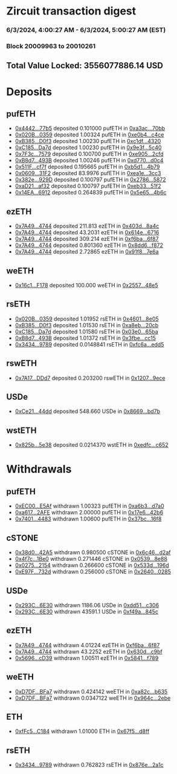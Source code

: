 # Zircuit transaction digest
### 6/3/2024, 4:00:27 AM - 6/3/2024, 5:00:27 AM (EST)
### Block 20009963 to 20010261

## Total Value Locked: 3556077886.14 USD

# Deposits
## pufETH
- [0x4442...77b5](https://etherscan.io/address/0x444293279CcDDA7932966971c0765388134977b5) deposited 0.101000 pufETH in [0xa3ac...70bb](https://etherscan.io/tx/0x444293279CcDDA7932966971c0765388134977b5)
- [0x020B...0359](https://etherscan.io/address/0x020B0D4c844E0dBcA51C9AB779DF0191978c0359) deposited 1.00324 pufETH in [0xe0b4...c4ce](https://etherscan.io/tx/0x020B0D4c844E0dBcA51C9AB779DF0191978c0359)
- [0xB385...D0f3](https://etherscan.io/address/0xB385D3940e5Dd6f021619C70F7223c904A38D0f3) deposited 1.00230 pufETH in [0xc1df...4320](https://etherscan.io/tx/0xB385D3940e5Dd6f021619C70F7223c904A38D0f3)
- [0xC185...Da7d](https://etherscan.io/address/0xC18567C8e5aa06C3689551eF08308b73Ce76Da7d) deposited 1.00230 pufETH in [0x9e3f...5c40](https://etherscan.io/tx/0xC18567C8e5aa06C3689551eF08308b73Ce76Da7d)
- [0x7F3c...7579](https://etherscan.io/address/0x7F3c9078d3b887730136877c04acfD5c7C937579) deposited 0.100700 pufETH in [0xe905...2cfd](https://etherscan.io/tx/0x7F3c9078d3b887730136877c04acfD5c7C937579)
- [0xB8d7...493B](https://etherscan.io/address/0xB8d738D819e43283257A8768e51850dA0469493B) deposited 1.00246 pufETH in [0xd770...d0c4](https://etherscan.io/tx/0xB8d738D819e43283257A8768e51850dA0469493B)
- [0x511F...cf7f](https://etherscan.io/address/0x511F1532af254000b691bCFBb2f89829e142cf7f) deposited 0.195665 pufETH in [0xb5d1...4b79](https://etherscan.io/tx/0x511F1532af254000b691bCFBb2f89829e142cf7f)
- [0x0609...31F2](https://etherscan.io/address/0x06092040F47059c8B78b2da82Dfb5F8F34d731F2) deposited 83.9976 pufETH in [0xea1e...3cc3](https://etherscan.io/tx/0x06092040F47059c8B78b2da82Dfb5F8F34d731F2)
- [0x382e...929D](https://etherscan.io/address/0x382eAF1E87E1b712767B33fB5815f251ebdD929D) deposited 0.100797 pufETH in [0x2786...5872](https://etherscan.io/tx/0x382eAF1E87E1b712767B33fB5815f251ebdD929D)
- [0xaD21...af32](https://etherscan.io/address/0xaD21794f0943D33876420819397D1c627DEDaf32) deposited 0.100797 pufETH in [0xeb33...51f2](https://etherscan.io/tx/0xaD21794f0943D33876420819397D1c627DEDaf32)
- [0x14EA...6912](https://etherscan.io/address/0x14EA4B98Db7AC41afA2Ae2B64a29BFD33d246912) deposited 0.264839 pufETH in [0x5e65...4b6c](https://etherscan.io/tx/0x14EA4B98Db7AC41afA2Ae2B64a29BFD33d246912)
## ezETH
- [0x7A49...4744](https://etherscan.io/address/0x7A493Be5c2ce014cD049Bf178a1ac0Db1B434744) deposited 211.813 ezETH in [0x403d...8a4c](https://etherscan.io/tx/0x7A493Be5c2ce014cD049Bf178a1ac0Db1B434744)
- [0x7A49...4744](https://etherscan.io/address/0x7A493Be5c2ce014cD049Bf178a1ac0Db1B434744) deposited 43.2031 ezETH in [0x614e...6716](https://etherscan.io/tx/0x7A493Be5c2ce014cD049Bf178a1ac0Db1B434744)
- [0x7A49...4744](https://etherscan.io/address/0x7A493Be5c2ce014cD049Bf178a1ac0Db1B434744) deposited 309.214 ezETH in [0xf6ba...6f87](https://etherscan.io/tx/0x7A493Be5c2ce014cD049Bf178a1ac0Db1B434744)
- [0x7A49...4744](https://etherscan.io/address/0x7A493Be5c2ce014cD049Bf178a1ac0Db1B434744) deposited 0.801360 ezETH in [0x8dd6...f872](https://etherscan.io/tx/0x7A493Be5c2ce014cD049Bf178a1ac0Db1B434744)
- [0x7A49...4744](https://etherscan.io/address/0x7A493Be5c2ce014cD049Bf178a1ac0Db1B434744) deposited 2.72865 ezETH in [0x91f8...7e6a](https://etherscan.io/tx/0x7A493Be5c2ce014cD049Bf178a1ac0Db1B434744)
## weETH
- [0x16c1...F178](https://etherscan.io/address/0x16c13e2Ce345B46C2F3d0317441cb17d0c3BF178) deposited 100.000 weETH in [0x2557...48e5](https://etherscan.io/tx/0x16c13e2Ce345B46C2F3d0317441cb17d0c3BF178)
## rsETH
- [0x020B...0359](https://etherscan.io/address/0x020B0D4c844E0dBcA51C9AB779DF0191978c0359) deposited 1.01952 rsETH in [0x4601...8e05](https://etherscan.io/tx/0x020B0D4c844E0dBcA51C9AB779DF0191978c0359)
- [0xB385...D0f3](https://etherscan.io/address/0xB385D3940e5Dd6f021619C70F7223c904A38D0f3) deposited 1.01530 rsETH in [0xa8eb...20cb](https://etherscan.io/tx/0xB385D3940e5Dd6f021619C70F7223c904A38D0f3)
- [0xC185...Da7d](https://etherscan.io/address/0xC18567C8e5aa06C3689551eF08308b73Ce76Da7d) deposited 1.01580 rsETH in [0x03e0...65ba](https://etherscan.io/tx/0xC18567C8e5aa06C3689551eF08308b73Ce76Da7d)
- [0xB8d7...493B](https://etherscan.io/address/0xB8d738D819e43283257A8768e51850dA0469493B) deposited 1.01372 rsETH in [0x3fbe...cc15](https://etherscan.io/tx/0xB8d738D819e43283257A8768e51850dA0469493B)
- [0x3434...9789](https://etherscan.io/address/0x34349c5569e7B846c3558961552D2202760A9789) deposited 0.0148841 rsETH in [0xfc6a...edd5](https://etherscan.io/tx/0x34349c5569e7B846c3558961552D2202760A9789)
## rswETH
- [0x7A17...DDd7](https://etherscan.io/address/0x7A170FD1C60C623f7939B568af68F3b5A88dDDd7) deposited 0.203200 rswETH in [0x1207...9ece](https://etherscan.io/tx/0x7A170FD1C60C623f7939B568af68F3b5A88dDDd7)
## USDe
- [0xCe21...44dd](https://etherscan.io/address/0xCe2192f2Ae41C6eafBDDea45a6deeD921b9644dd) deposited 548.660 USDe in [0x8669...bd7b](https://etherscan.io/tx/0xCe2192f2Ae41C6eafBDDea45a6deeD921b9644dd)
## wstETH
- [0x825b...5e38](https://etherscan.io/address/0x825bcBf38Cb0d69d2DE27F818eC69616D7625e38) deposited 0.0214370 wstETH in [0xedfc...c652](https://etherscan.io/tx/0x825bcBf38Cb0d69d2DE27F818eC69616D7625e38)
# Withdrawals
## pufETH
- [0xEC00...E5Af](https://etherscan.io/address/0xEC00946FF17323F77F8216a9dDF822F27b4CE5Af) withdrawn 1.00323 pufETH in [0xa6b3...d7a0](https://etherscan.io/tx/0xEC00946FF17323F77F8216a9dDF822F27b4CE5Af)
- [0xa617...2AFE](https://etherscan.io/address/0xa617a9965e0339aA564dE1B58493bA4Fa7632AFE) withdrawn 2.00000 pufETH in [0x17e6...42b6](https://etherscan.io/tx/0xa617a9965e0339aA564dE1B58493bA4Fa7632AFE)
- [0x7401...4483](https://etherscan.io/address/0x740139Ac223ECF1F838b59bE72AfAb5971374483) withdrawn 1.00600 pufETH in [0x37bc...16f8](https://etherscan.io/tx/0x740139Ac223ECF1F838b59bE72AfAb5971374483)
## cSTONE
- [0x38d0...42A5](https://etherscan.io/address/0x38d02DeE7bE7a1cF935A246922229dC2e62F42A5) withdrawn 0.980500 cSTONE in [0x6c46...d2af](https://etherscan.io/tx/0x38d02DeE7bE7a1cF935A246922229dC2e62F42A5)
- [0x4f7c...1Be0](https://etherscan.io/address/0x4f7cb33ff6cf9432d6d86521C454Ed8B98971Be0) withdrawn 0.271446 cSTONE in [0x0539...8e88](https://etherscan.io/tx/0x4f7cb33ff6cf9432d6d86521C454Ed8B98971Be0)
- [0x0275...2154](https://etherscan.io/address/0x0275AC8EEeB4Ab148613c68fbf6de7704F772154) withdrawn 0.266600 cSTONE in [0x533d...196d](https://etherscan.io/tx/0x0275AC8EEeB4Ab148613c68fbf6de7704F772154)
- [0xE97F...732d](https://etherscan.io/address/0xE97F557C7991ed5290234b3225254d12df62732d) withdrawn 0.256000 cSTONE in [0x2640...0285](https://etherscan.io/tx/0xE97F557C7991ed5290234b3225254d12df62732d)
## USDe
- [0x293C...6E30](https://etherscan.io/address/0x293C6937D8D82e05B01335F7B33FBA0c8e256E30) withdrawn 1186.06 USDe in [0xdd51...c306](https://etherscan.io/tx/0x293C6937D8D82e05B01335F7B33FBA0c8e256E30)
- [0x293C...6E30](https://etherscan.io/address/0x293C6937D8D82e05B01335F7B33FBA0c8e256E30) withdrawn 43591.1 USDe in [0xf49a...845c](https://etherscan.io/tx/0x293C6937D8D82e05B01335F7B33FBA0c8e256E30)
## ezETH
- [0x7A49...4744](https://etherscan.io/address/0x7A493Be5c2ce014cD049Bf178a1ac0Db1B434744) withdrawn 4.01224 ezETH in [0xf6ba...6f87](https://etherscan.io/tx/0x7A493Be5c2ce014cD049Bf178a1ac0Db1B434744)
- [0x7A49...4744](https://etherscan.io/address/0x7A493Be5c2ce014cD049Bf178a1ac0Db1B434744) withdrawn 43.2252 ezETH in [0x630d...c9bf](https://etherscan.io/tx/0x7A493Be5c2ce014cD049Bf178a1ac0Db1B434744)
- [0x5696...cD39](https://etherscan.io/address/0x56963649F96F02A40c7494F9d3b404369797cD39) withdrawn 1.00511 ezETH in [0x5841...f789](https://etherscan.io/tx/0x56963649F96F02A40c7494F9d3b404369797cD39)
## weETH
- [0xD7DF...BFa7](https://etherscan.io/address/0xD7DF7E085214743530afF339aFC420c7c720BFa7) withdrawn 0.424142 weETH in [0xa82c...b635](https://etherscan.io/tx/0xD7DF7E085214743530afF339aFC420c7c720BFa7)
- [0xD7DF...BFa7](https://etherscan.io/address/0xD7DF7E085214743530afF339aFC420c7c720BFa7) withdrawn 0.0347122 weETH in [0x964c...2ebe](https://etherscan.io/tx/0xD7DF7E085214743530afF339aFC420c7c720BFa7)
## ETH
- [0xfFc5...C184](https://etherscan.io/address/0xfFc597c44E9eCD53B0bcB783C4cFF3738aA1C184) withdrawn 1.01000 ETH in [0x67f5...d8ff](https://etherscan.io/tx/0xfFc597c44E9eCD53B0bcB783C4cFF3738aA1C184)
## rsETH
- [0x3434...9789](https://etherscan.io/address/0x34349c5569e7B846c3558961552D2202760A9789) withdrawn 0.762823 rsETH in [0x876e...2a1c](https://etherscan.io/tx/0x34349c5569e7B846c3558961552D2202760A9789)
